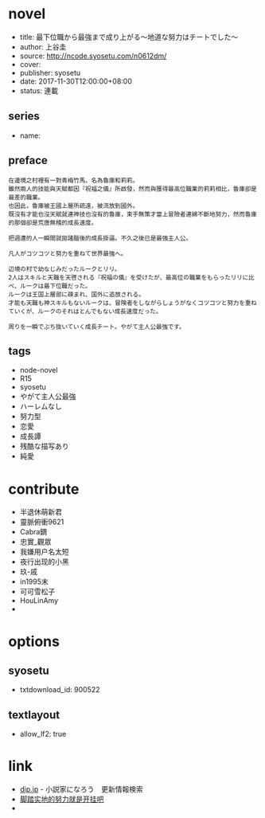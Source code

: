 # novel

- title: 最下位職から最強まで成り上がる～地道な努力はチートでした～
- author: 上谷圭
- source: http://ncode.syosetu.com/n0612dm/
- cover:
- publisher: syosetu
- date: 2017-11-30T12:00:00+08:00
- status: 連載

## series

- name:

## preface


```
在邊境之村裡有一對青梅竹馬、名為魯庫和莉莉。
雖然兩人的技能與天賦都因『祝福之儀』所啟發，然而與獲得最高位職業的莉莉相比，魯庫卻是最差的職業。
也因此，魯庫被王國上層所疏遠，被流放到國外。
既沒有才能也沒天賦就連神技也沒有的魯庫，束手無策才當上冒險者連綿不斷地努力，然而魯庫的那個卻是荒唐無稽的成長速度。

把週遭的人一瞬間就拋諸腦後的成長掛逼。不久之後已是最強主人公。

凡人がコツコツと努力を重ねて世界最強へ。

辺境の村で幼なじみだったルークとリリ。
2人はスキルと天職を天啓される『祝福の儀』を受けたが、最高位の職業をもらったリリに比べ、ルークは最下位職だった。
ルークは王国上層部に疎まれ、国外に追放される。
才能も天職も神スキルもないルークは、冒険者をしながらしょうがなくコツコツと努力を重ねていくが、ルークのそれはとんでもない成長速度だった。

周りを一瞬でぶち抜いていく成長チート。やがて主人公最強です。
```

## tags

- node-novel
- R15
- syosetu
- やがて主人公最強
- ハーレムなし
- 努力型
- 恋愛
- 成長譚
- 残酷な描写あり
- 純愛

# contribute

- 半退休萌新君
- 靈脈俯衝9621
- Cabra鏑
- 忠實_觀眾
- 我嫌用户名太短
- 夜行出现的小黑
- 玖-戚
- in1995末
- 可可雪松子
- HouLinAmy
- 

# options

## syosetu

- txtdownload_id: 900522

## textlayout

- allow_lf2: true

# link

- [dip.jp](https://narou.dip.jp/search.php?text=n0612dm&novel=all&genre=all&new_genre=all&length=0&down=0&up=100) - 小説家になろう　更新情報検索
- [脚踏实地的努力就是开挂吧](https://tieba.baidu.com/f?kw=%E8%84%9A%E8%B8%8F%E5%AE%9E%E5%9C%B0%E7%9A%84%E5%8A%AA%E5%8A%9B%E5%B0%B1%E6%98%AF%E5%BC%80%E6%8C%82&ie=utf-8 "脚踏实地的努力就是开挂")
- 



